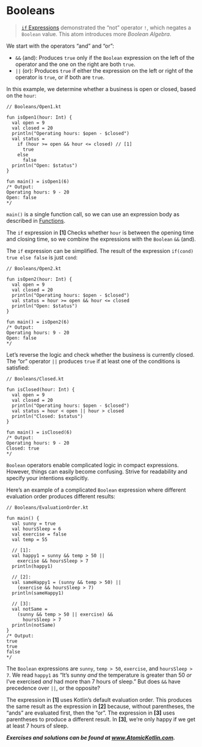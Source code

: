 # Booleans

> [`if` Expressions](javascript:void(0)) demonstrated the “not” operator `!`, which negates a `Boolean` value. This atom introduces more *Boolean Algebra*.

We start with the operators “and” and “or”:

- `&&` (and): Produces `true` only if the `Boolean` expression on the left of the operator and the one on the right are both `true`.
- `||` (or): Produces `true` if either the expression on the left or right of the operator is `true`, or if both are `true`.

In this example, we determine whether a business is open or closed, based on the `hour`:

```
// Booleans/Open1.kt

fun isOpen1(hour: Int) {
  val open = 9
  val closed = 20
  println("Operating hours: $open - $closed")
  val status =
    if (hour >= open && hour <= closed) // [1]
      true
    else
      false
  println("Open: $status")
}

fun main() = isOpen1(6)
/* Output:
Operating hours: 9 - 20
Open: false
*/
```

`main()` is a single function call, so we can use an expression body as described in [Functions](javascript:void(0)).

The `if` expression in **[1]** Checks whether `hour` is between the opening time and closing time, so we combine the expressions with the `Boolean` `&&` (and).

The `if` expression can be simplified. The result of the expression `if(cond) true else false` is just `cond`:

```
// Booleans/Open2.kt

fun isOpen2(hour: Int) {
  val open = 9
  val closed = 20
  println("Operating hours: $open - $closed")
  val status = hour >= open && hour <= closed
  println("Open: $status")
}

fun main() = isOpen2(6)
/* Output:
Operating hours: 9 - 20
Open: false
*/
```

Let’s reverse the logic and check whether the business is currently closed. The “or” operator `||` produces `true` if at least one of the conditions is satisfied:

```
// Booleans/Closed.kt

fun isClosed(hour: Int) {
  val open = 9
  val closed = 20
  println("Operating hours: $open - $closed")
  val status = hour < open || hour > closed
  println("Closed: $status")
}

fun main() = isClosed(6)
/* Output:
Operating hours: 9 - 20
Closed: true
*/
```

`Boolean` operators enable complicated logic in compact expressions. However, things can easily become confusing. Strive for readability and specify your intentions explicitly.

Here’s an example of a complicated `Boolean` expression where different evaluation order produces different results:

```
// Booleans/EvaluationOrder.kt

fun main() {
  val sunny = true
  val hoursSleep = 6
  val exercise = false
  val temp = 55

  // [1]:
  val happy1 = sunny && temp > 50 ||
    exercise && hoursSleep > 7
  println(happy1)

  // [2]:
  val sameHappy1 = (sunny && temp > 50) ||
    (exercise && hoursSleep > 7)
  println(sameHappy1)

  // [3]:
  val notSame =
    (sunny && temp > 50 || exercise) &&
      hoursSleep > 7
  println(notSame)
}
/* Output:
true
true
false
*/
```

The `Boolean` expressions are `sunny`, `temp > 50`, `exercise`, and `hoursSleep > 7`. We read `happy1` as “It’s sunny *and* the temperature is greater than 50 *or* I’ve exercised *and* had more than 7 hours of sleep.” But does `&&` have precedence over `||`, or the opposite?

The expression in **[1]** uses Kotlin’s default evaluation order. This produces the same result as the expression in **[2]** because, without parentheses, the “ands” are evaluated first, then the “or”. The expression in **[3]** uses parentheses to produce a different result. In **[3]**, we’re only happy if we get at least 7 hours of sleep.

***Exercises and solutions can be found at www.AtomicKotlin.com.***